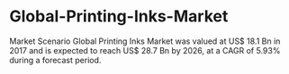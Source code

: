 # Global-Printing-Inks-Market
Market Scenario  Global Printing Inks Market was valued at US$ 18.1 Bn in 2017 and is expected to reach US$ 28.7 Bn by 2026, at a CAGR of 5.93% during a forecast period.
